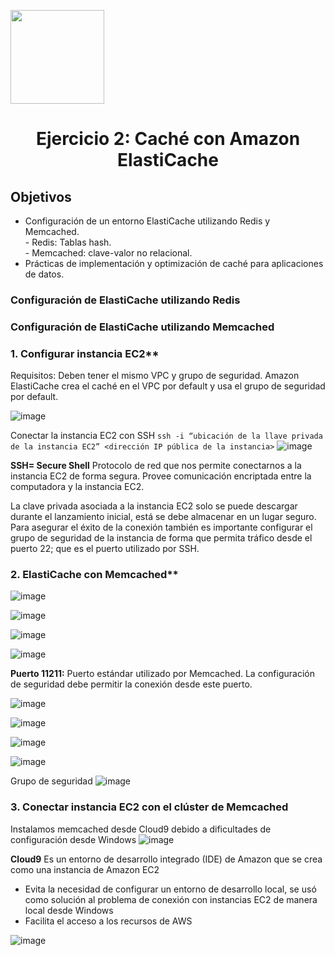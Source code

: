 <p align="left">
  <img src="https://semanadelcannabis.cayetano.edu.pe/assets/img/logo-upch.png" width="150">
  <h1 align="center">Ejercicio 2: Caché con Amazon ElastiCache</h1>
</p>

## Objetivos
- Configuración de un entorno ElastiCache utilizando Redis y Memcached.<br>- Redis: Tablas hash.<br>- Memcached: clave-valor no relacional.
- Prácticas de implementación y optimización de caché para aplicaciones de datos.

### Configuración de ElastiCache utilizando Redis

### Configuración de ElastiCache utilizando Memcached
### 1.	Configurar instancia EC2**
Requisitos: Deben tener el mismo VPC y grupo de seguridad. Amazon ElastiCache crea el caché en el VPC por default y usa el grupo de seguridad por default.

![image](https://github.com/EdwinJaraOFC/AWS-Cloud-Project/assets/73445717/c2d393cc-6bd3-446a-a5dd-847e297899e8)

Conectar la instancia EC2 con SSH
`ssh -i “ubicación de la llave privada de la instancia EC2” <dirección IP pública de la instancia>`
![image](https://github.com/EdwinJaraOFC/AWS-Cloud-Project/assets/73445717/d9816914-16ac-4894-9f32-d4cc4c51c912)

**SSH= Secure Shell**
Protocolo de red que nos permite conectarnos a la instancia EC2 de forma segura. Provee comunicación encriptada entre la computadora y la instancia EC2. 

La clave privada asociada a la instancia EC2 solo se puede descargar durante el lanzamiento inicial, está se debe almacenar en un lugar seguro. Para asegurar el éxito de la conexión también es importante configurar el grupo de seguridad de la instancia de forma que permita tráfico desde el puerto 22; que es el puerto utilizado por SSH.

### 2.	ElastiCache con Memcached**
![image](https://github.com/EdwinJaraOFC/AWS-Cloud-Project/assets/73445717/d4a4b831-663d-4aa4-95ea-0b95b045241c)

![image](https://github.com/EdwinJaraOFC/AWS-Cloud-Project/assets/73445717/44a62595-1511-490c-bfa1-ee08ae4e1914)

![image](https://github.com/EdwinJaraOFC/AWS-Cloud-Project/assets/73445717/90bc5e07-45fe-4f0e-92c6-1c78542f4bec)

![image](https://github.com/EdwinJaraOFC/AWS-Cloud-Project/assets/73445717/a9e5a474-c885-4af9-9e6f-13523115af47)

**Puerto 11211:** Puerto estándar utilizado por Memcached. La configuración de seguridad debe permitir la conexión desde este puerto.

![image](https://github.com/EdwinJaraOFC/AWS-Cloud-Project/assets/73445717/fb491a31-8af4-49cf-aa16-112483d30de3)

![image](https://github.com/EdwinJaraOFC/AWS-Cloud-Project/assets/73445717/77b5ed01-8ec4-43b2-a142-d92f87adca63)

![image](https://github.com/EdwinJaraOFC/AWS-Cloud-Project/assets/73445717/04edf6d8-edbc-4de1-a5e0-48c6d3119ade)

![image](https://github.com/EdwinJaraOFC/AWS-Cloud-Project/assets/73445717/47afb456-e5ef-45f1-8ec1-104c586e2e94)

Grupo de seguridad
![image](https://github.com/EdwinJaraOFC/AWS-Cloud-Project/assets/73445717/a92be97d-9e8b-455c-915d-51e9fabbf203)

### 3. Conectar instancia EC2 con el clúster de Memcached
Instalamos memcached desde Cloud9 debido a dificultades de configuración desde Windows
![image](https://github.com/EdwinJaraOFC/AWS-Cloud-Project/assets/73445717/2c882e0a-e1e1-4cef-bf03-9961ffada58e)

**Cloud9**
Es un entorno de desarrollo integrado (IDE) de Amazon que se crea como una instancia de Amazon EC2
-	Evita la necesidad de configurar un entorno de desarrollo local, se usó como solución al problema de conexión con instancias EC2 de manera local desde Windows 
-	Facilita el acceso a los recursos de AWS

![image](https://github.com/EdwinJaraOFC/AWS-Cloud-Project/assets/73445717/36a74af9-e83a-4a4a-9827-4ebca261896d)

